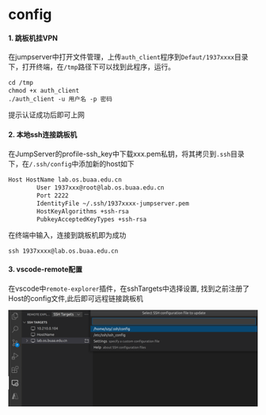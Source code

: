 # config

#### 1. 跳板机挂VPN

在jumpserver中打开文件管理，上传`auth_client`程序到`Defaut/1937xxxx`目录下，打开终端，在`/tmp`路径下可以找到此程序，运行。

```shell
cd /tmp
chmod +x auth_client
./auth_client -u 用户名 -p 密码
```

提示认证成功后即可上网



#### 2. 本地ssh连接跳板机

在JumpServer的profile-ssh_key中下载xxx.pem私钥，将其拷贝到`.ssh`目录下，在`/.ssh/config`中添加新的host如下

```
Host HostName lab.os.buaa.edu.cn
        User 1937xxx@root@lab.os.buaa.edu.cn
        Port 2222
        IdentityFile ~/.ssh/1937xxxx-jumpserver.pem
        HostKeyAlgorithms +ssh-rsa
        PubkeyAcceptedKeyTypes +ssh-rsa
```

在终端中输入，连接到跳板机即为成功

```shell
ssh 1937xxxx@lab.os.buaa.edu.cn
```



#### 3. vscode-remote配置

在vscode中`remote-explorer`插件，在sshTargets中选择设置, 找到之前注册了Host的config文件,此后即可远程链接跳板机

![](./ssh.png)




